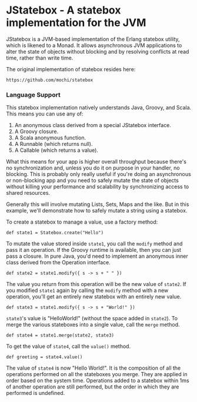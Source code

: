 # JStatebox - A statebox implementation for the JVM

JStatebox is a JVM-based implementation of the Erlang statebox utility, which is likened
to a Monad. It allows asynchronous JVM applications to alter the state of objects without
blocking and by resolving conflicts at read time, rather than write time.

The original implementation of statebox resides here:

    https://github.com/mochi/statebox

### Language Support

This statebox implementation natively understands Java, Groovy, and Scala. This means you
can use any of:

1. An anonymous class derived from a special JStatebox interface.
2. A Groovy closure.
3. A Scala anonymous function.
3. A Runnable (which returns null).
4. A Callable (which returns a value).

What this means for your app is higher overall throughput because there's no synchronization
and, unless you do it on purpose in your handler, no blocking. This is probably only really
useful if you're doing an asynchronous or non-blocking app and you need to safely mutate the
state of objects without killing your performance and scalability by synchronizing access to
shared resources.

Generally this will involve mutating Lists, Sets, Maps and the like. But in this example,
we'll demonstrate how to safely mutate a string using a statebox.

To create a statebox to manage a value, use a factory method:

    def state1 = Statebox.create("Hello")

To mutate the value stored inside `state1`, you call the `modify` method and pass it an
operation. If the Groovy runtime is available, then you can just pass a closure. In pure Java,
you'd need to implement an anonymous inner class derived from the Operation<T> interface.

    def state2 = state1.modify({ s -> s + " " })

The value you return from this operation will be the new value of `state2`. If you modified
`state1` again by calling the `modify` method with a new operation, you'll get an entirely new
statebox with an entirely new value.

    def state3 = state1.modify({ s -> s + "World!" })

`state3`'s value is "HelloWorld!" (without the space added in `state2`). To merge the various
stateboxes into a single value, call the `merge` method.

    def state4 = state1.merge(state2, state3)

To get the value of `state4`, call the `value()` method.

    def greeting = state4.value()

The value of `state4` is now "Hello World!". It is the composition of all the operations performed
on all the stateboxes you merge. They are applied in order based on the system time. Operations
added to a statebox within 1ms of another operation are still performed, but the order in which
they are performed is undefined.